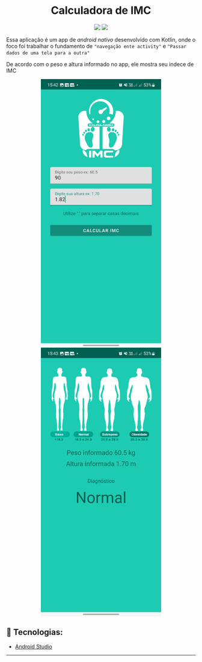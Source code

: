 ﻿# <h1 align="center">Calculadora de IMC</h1>

<div width=100% align='center'>
  <a href = "https://developer.android.com/?hl=pt-br"><img src="https://img.shields.io/badge/-Android-%3DDC84?style=for-the-badge&logo=android&logoColor=white" target="_blank"></a>
  <a href="https://kotlinlang.org/" target="_blank"><img src="https://img.shields.io/badge/Kotlin-7F52FF?style=for-the-badge&logo=kotlin&logoColor=white" target="_blank"></a>
</div>

 Essa aplicação é um app de *android nativo* desenvolvido com Kotlin, onde o foco foi trabalhar o fundamento de ```"navegação ente activity"``` e ```"Passar dados de uma tela para a outra"```

De acordo com o peso e altura informado no app, ele mostra seu indece de IMC

<div style="display: flex; justify-content: center; flex-wrap: wrap;" align='center'>
    <img src="https://raw.githubusercontent.com/rpsouzadev/imc_calculate_android_app/master/assets/IMC_home.jpg" alt="" style="width: 320px;" />
    <img src="https://raw.githubusercontent.com/rpsouzadev/imc_calculate_android_app/master/assets/IMC_result.jpg" alt="" style="width: 320px;" />
</div>



## 🔨 Tecnologias:

- [Android Studio](https://developer.android.com/studio?gclid=Cj0KCQjw8NilBhDOARIsAHzpbLB0GuTo3RQmKSb001eorQmvKXhn-LesqjAh19LcYgpl6WjE9JGxj9EaAmfmEALw_wcB&gclsrc=aw.ds)


<hr>
